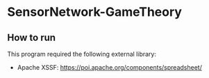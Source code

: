 # SensorNetwork-GameTheory



## How to run
This program required the following external library:
* Apache XSSF: https://poi.apache.org/components/spreadsheet/
